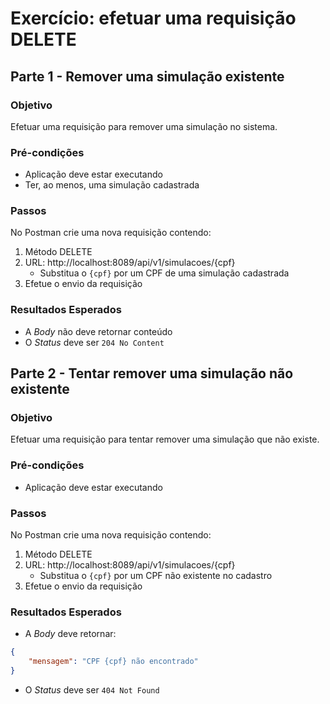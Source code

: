 # Exercício: efetuar uma requisição DELETE

## Parte 1 - Remover uma simulação existente

### Objetivo

Efetuar uma requisição para remover uma simulação no sistema.

### Pré-condições

* Aplicação deve estar executando
* Ter, ao menos, uma simulação cadastrada

### Passos

No Postman crie uma nova requisição contendo:
1. Método DELETE
2. URL: http://localhost:8089/api/v1/simulacoes/{cpf}
   * Substitua o `{cpf}` por um CPF de uma simulação cadastrada
3. Efetue o envio da requisição

### Resultados Esperados

* A *Body* não deve retornar conteúdo
* O *Status* deve ser `204 No Content`

## Parte 2 - Tentar remover uma simulação não existente

### Objetivo

Efetuar uma requisição para tentar remover uma simulação que não existe.

### Pré-condições

* Aplicação deve estar executando

### Passos

No Postman crie uma nova requisição contendo:
1. Método DELETE
2. URL: http://localhost:8089/api/v1/simulacoes/{cpf}
   * Substitua o `{cpf}` por um CPF não existente no cadastro
3. Efetue o envio da requisição

### Resultados Esperados

* A _Body_ deve retornar:
```json
{
    "mensagem": "CPF {cpf} não encontrado"
}
```
* O _Status_ deve ser `404 Not Found`

